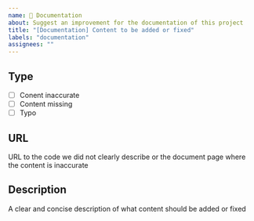 ```yaml
---
name: 📖 Documentation
about: Suggest an improvement for the documentation of this project
title: "[Documentation] Content to be added or fixed"
labels: "documentation"
assignees: ""
---
```


## Type
* [ ] Conent inaccurate
* [ ] Content missing
* [ ] Typo

## URL
URL to the code we did not clearly describe or the document page where the content is inaccurate

## Description
A clear and concise description of what content should be added or fixed
